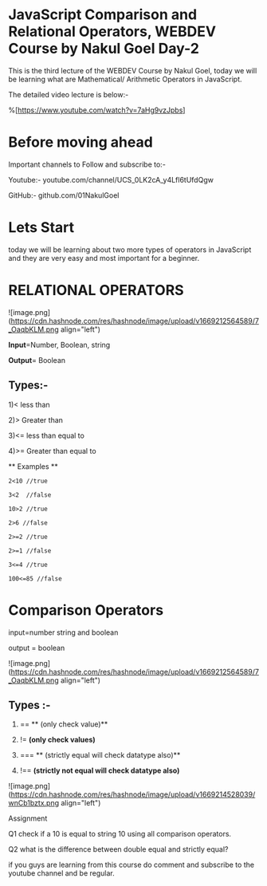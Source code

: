 # JavaScript Comparison and Relational Operators, WEBDEV Course by Nakul Goel Day-2

This is the third lecture of the WEBDEV Course by Nakul Goel, today we will be learning what are Mathematical/ Arithmetic Operators in JavaScript.

The detailed video lecture is below:-

%[https://www.youtube.com/watch?v=7aHg9vzJpbs]


# Before moving ahead

Important channels to Follow and subscribe to:-

Youtube:- youtube.com/channel/UCS_0LK2cA_y4Lfl6tUfdQgw

GitHub:- github.com/01NakulGoel

# Lets Start

today we will be learning about two more types of operators in JavaScript and they are very easy and most important for a beginner.


# RELATIONAL OPERATORS


![image.png](https://cdn.hashnode.com/res/hashnode/image/upload/v1669212564589/7_OaqbKLM.png align="left")

**Input**=Number, Boolean, string

**Output**= Boolean

## Types:-

1)< less than

2)> Greater than

3)<= less than equal to

4)>= Greater than equal to

** Examples **

`2<10 //true`

`3<2  //false`

`10>2 //true`

`2>6 //false`

`2>=2 //true`

`2>=1 //false`

`3<=4 //true`

`100<=85 //false`



# Comparison Operators

input=number string and boolean

output = boolean

![image.png](https://cdn.hashnode.com/res/hashnode/image/upload/v1669212564589/7_OaqbKLM.png align="left")

## Types :-

1)  == ** (only check value)**

2)  != **(only check values)**

3) === ** (strictly equal will check datatype also)**

4)  !== **(strictly not equal will check datatype also)**


![image.png](https://cdn.hashnode.com/res/hashnode/image/upload/v1669214528039/wnCb1bztx.png align="left")









Assignment


Q1 check if a 10 is equal to string 10 using all comparison operators.

Q2 what is the difference between double equal and strictly equal?


if you guys are learning from this course do comment and subscribe to the youtube channel and be regular.













